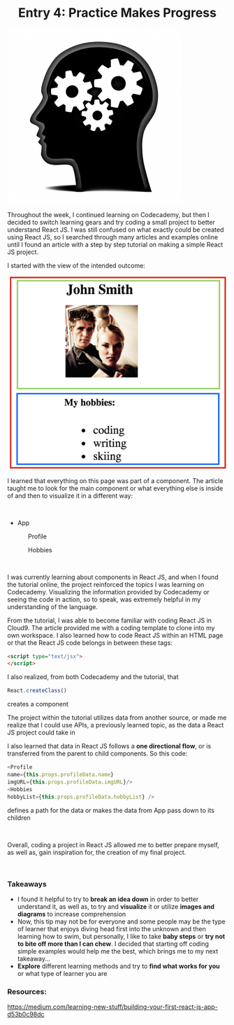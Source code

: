 # <center>Entry 4: Practice Makes Progress</center>
<img src="../entries/images/brain.jpg"/>
<p>Throughout the week, I continued learning on Codecademy, but then I decided to switch learning gears and try coding a small project to better understand React JS. I was still confused on what exactly could be created using React JS, so I searched through many articles and examples online until I found an article with a step by step tutorial on making a simple React JS project. </p>

<p>I started with the view of the intended outcome:</p>
<img src="../entries/images/project.png"style="height:100px, width: 200px;" />
<p>I learned that everything on this page was part of a component. The article taught me to look for the main component or what everything else is inside of and then to visualize it in a different way:</p>
<br>
<ul>
<li>App</li>
    <ul>Profile</ul>
	<ul>Hobbies</ul>
</ul>
<br>

<p>I was currently learning about components in React JS, and when I found the tutorial online, the project reinforced the topics I was learning on Codecademy. Visualizing the information provided by Codecademy or seeing the code in action, so to speak, was extremely helpful in my understanding of the language. </p>

<p>From the tutorial, I was able to become familiar with coding React JS in Cloud9. The article provided me with a coding template to clone into my own workspace. I also learned how to code React JS within an HTML page or that the React JS code belongs in between these tags:</p>

```html
<script type="text/jsx">
</script>

```


<p>I also realized, from both Codecademy and the tutorial, that</p>

```javascript
React.createClass()
```
<p>creates a component</p>

<p>The project within the tutorial utilizes data from another source, or made me realize that I could use APIs, a previously learned topic, as the data a React JS project could take in </p>

<p>I also learned that data in React JS follows a <b>one directional flow</b>, or is transferred from the parent to child components. So this code:</p>

```javascript
<Profile
name={this.props.profileData.name} 
imgURL={this.props.profileData.imgURL}/>
<Hobbies
hobbyList={this.props.profileData.hobbyList} />
```

<p>defines a path for the data or makes the data from App pass down to its children</p>

<br>
<p>Overall, coding a project in React JS allowed me to better prepare myself, as well as, gain inspiration for, the creation of my final project. </p>
<br>

### <strong>Takeaways</strong>

<ul>
<li>I found it helpful to try to <b>break an idea down</b> in order to better understand it, as well as, to try and <b>visualize</b> it or utilize <b>images and diagrams</b> to increase comprehension</li>

<li>Now, this tip may not be for everyone and some people may be the type of learner that enjoys diving head first into the unknown and then learning how to swim, but personally, I like to take <b>baby steps</b> or <b>try not to bite off more than I can chew</b>. I decided that starting off coding simple examples would help me the best, which brings me to my next takeaway…</li>

<li><b>Explore</b> different learning methods and try to <b>find what works for you</b> or what type of learner you are</li>

</ul>

### <strong>Resources:</strong>
https://medium.com/learning-new-stuff/building-your-first-react-js-app-d53b0c98dc